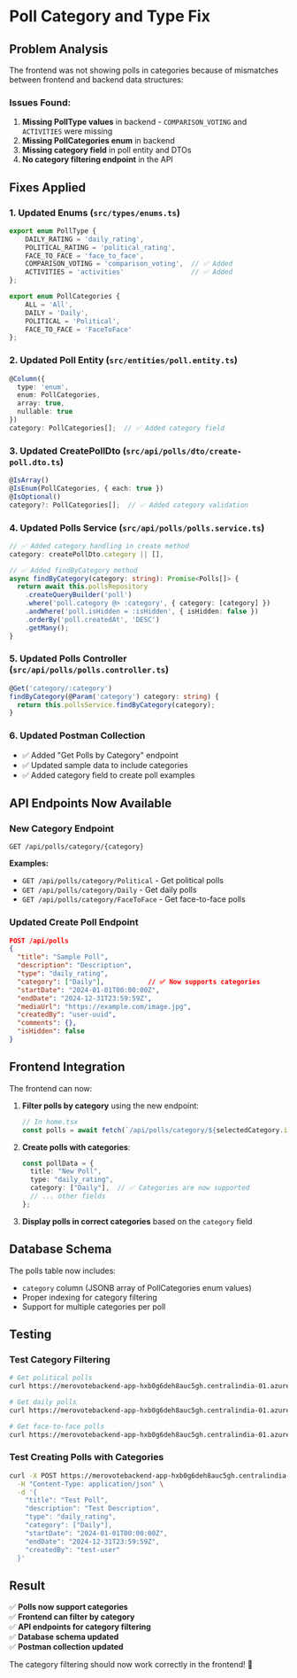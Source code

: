# Poll Category and Type Fix

## Problem Analysis

The frontend was not showing polls in categories because of mismatches between frontend and backend data structures:

### Issues Found:
1. **Missing PollType values** in backend - `COMPARISON_VOTING` and `ACTIVITIES` were missing
2. **Missing PollCategories enum** in backend
3. **Missing category field** in poll entity and DTOs
4. **No category filtering endpoint** in the API

## Fixes Applied

### 1. Updated Enums (`src/types/enums.ts`)
```typescript
export enum PollType {
    DAILY_RATING = 'daily_rating',
    POLITICAL_RATING = 'political_rating',
    FACE_TO_FACE = 'face_to_face',
    COMPARISON_VOTING = 'comparison_voting',  // ✅ Added
    ACTIVITIES = 'activities'                 // ✅ Added
};

export enum PollCategories {
    ALL = 'All',
    DAILY = 'Daily',
    POLITICAL = 'Political',
    FACE_TO_FACE = 'FaceToFace'
};
```

### 2. Updated Poll Entity (`src/entities/poll.entity.ts`)
```typescript
@Column({
  type: 'enum',
  enum: PollCategories,
  array: true,
  nullable: true
})
category: PollCategories[];  // ✅ Added category field
```

### 3. Updated CreatePollDto (`src/api/polls/dto/create-poll.dto.ts`)
```typescript
@IsArray()
@IsEnum(PollCategories, { each: true })
@IsOptional()
category?: PollCategories[];  // ✅ Added category validation
```

### 4. Updated Polls Service (`src/api/polls/polls.service.ts`)
```typescript
// ✅ Added category handling in create method
category: createPollDto.category || [],

// ✅ Added findByCategory method
async findByCategory(category: string): Promise<Polls[]> {
  return await this.pollsRepository
    .createQueryBuilder('poll')
    .where('poll.category @> :category', { category: [category] })
    .andWhere('poll.isHidden = :isHidden', { isHidden: false })
    .orderBy('poll.createdAt', 'DESC')
    .getMany();
}
```

### 5. Updated Polls Controller (`src/api/polls/polls.controller.ts`)
```typescript
@Get('category/:category')
findByCategory(@Param('category') category: string) {
  return this.pollsService.findByCategory(category);
}
```

### 6. Updated Postman Collection
- ✅ Added "Get Polls by Category" endpoint
- ✅ Updated sample data to include categories
- ✅ Added category field to create poll examples

## API Endpoints Now Available

### New Category Endpoint
```
GET /api/polls/category/{category}
```
**Examples:**
- `GET /api/polls/category/Political` - Get political polls
- `GET /api/polls/category/Daily` - Get daily polls
- `GET /api/polls/category/FaceToFace` - Get face-to-face polls

### Updated Create Poll Endpoint
```json
POST /api/polls
{
  "title": "Sample Poll",
  "description": "Description",
  "type": "daily_rating",
  "category": ["Daily"],           // ✅ Now supports categories
  "startDate": "2024-01-01T00:00:00Z",
  "endDate": "2024-12-31T23:59:59Z",
  "mediaUrl": "https://example.com/image.jpg",
  "createdBy": "user-uuid",
  "comments": {},
  "isHidden": false
}
```

## Frontend Integration

The frontend can now:

1. **Filter polls by category** using the new endpoint:
   ```typescript
   // In home.tsx
   const polls = await fetch(`/api/polls/category/${selectedCategory.id}`);
   ```

2. **Create polls with categories**:
   ```typescript
   const pollData = {
     title: "New Poll",
     type: "daily_rating",
     category: ["Daily"],  // ✅ Categories are now supported
     // ... other fields
   };
   ```

3. **Display polls in correct categories** based on the `category` field

## Database Schema

The polls table now includes:
- `category` column (JSONB array of PollCategories enum values)
- Proper indexing for category filtering
- Support for multiple categories per poll

## Testing

### Test Category Filtering
```bash
# Get political polls
curl https://merovotebackend-app-hxb0g6deh8auc5gh.centralindia-01.azurewebsites.net/api/polls/category/Political

# Get daily polls  
curl https://merovotebackend-app-hxb0g6deh8auc5gh.centralindia-01.azurewebsites.net/api/polls/category/Daily

# Get face-to-face polls
curl https://merovotebackend-app-hxb0g6deh8auc5gh.centralindia-01.azurewebsites.net/api/polls/category/FaceToFace
```

### Test Creating Polls with Categories
```bash
curl -X POST https://merovotebackend-app-hxb0g6deh8auc5gh.centralindia-01.azurewebsites.net/api/polls \
  -H "Content-Type: application/json" \
  -d '{
    "title": "Test Poll",
    "description": "Test Description",
    "type": "daily_rating",
    "category": ["Daily"],
    "startDate": "2024-01-01T00:00:00Z",
    "endDate": "2024-12-31T23:59:59Z",
    "createdBy": "test-user"
  }'
```

## Result

✅ **Polls now support categories**  
✅ **Frontend can filter by category**  
✅ **API endpoints for category filtering**  
✅ **Database schema updated**  
✅ **Postman collection updated**  

The category filtering should now work correctly in the frontend! 🎉
